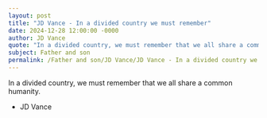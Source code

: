 ```yaml
---
layout: post
title: "JD Vance - In a divided country we must remember"
date: 2024-12-28 12:00:00 -0000
author: JD Vance
quote: "In a divided country, we must remember that we all share a common humanity."
subject: Father and son
permalink: /Father and son/JD Vance/JD Vance - In a divided country we must remember
---
```


In a divided country, we must remember that we all share a common humanity.

- JD Vance
